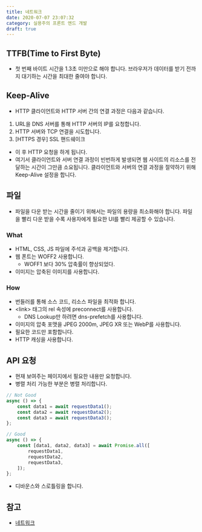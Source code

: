 ```yaml
---
title: 네트워크
date: 2020-07-07 23:07:32
category: 실용주의 프론트 엔드 개발
draft: true
---
```


## TTFB(Time to First Byte)

- 첫 번째 바이트 시간을 1.3초 미만으로 해야 합니다. 브라우저가 데이터를 받기 전까지 대기하는 시간을 최대한 줄여야 합니다.

## Keep-Alive

- HTTP 클라이언트와 HTTP 서버 간의 연결 과정은 다음과 같습니다.

1. URL을 DNS 서버를 통해 HTTP 서버의 IP를 요청합니다.
2. HTTP 서버와 TCP 연결을 시도합니다.
3. [HTTPS 경우] SSL 핸드쉐이크

- 이 후 HTTP 요청을 하게 됩니다.
- 여기서 클라이언트와 서버 연결 과정이 빈번하게 발생되면 웹 사이트의 리소스를 전달하는 시간이 그만큼 소요됩니다. 클라이언트와 서버의 연결 과정을 절약하기 위해 Keep-Alive 설정을 합니다.

## 파일

- 파일을 다운 받는 시간을 줄이기 위해서는 파일의 용량을 최소화해야 합니다. 파일을 빨리 다운 받을 수록 사용자에게 필요한 UI를 빨리 제공할 수 있습니다.

### What

- HTML, CSS, JS 파일에 주석과 공백을 제거합니다.
- 웹 폰트는 WOFF2 사용합니다.
  - WOFF1 보다 30% 압축률이 향상되었다.
- 이미지는 압축된 이미지를 사용합니다.

### How

- 번들러를 통해 소스 코드, 리소스 파일을 최적화 합니다.
- \<link> 태그의 rel 속성에 preconnect를 사용합니다.
  - DNS Lookup만 하려면 dns-prefetch를 사용합니다.
- 이미지의 압축 포맷을 JPEG 2000m, JPEG XR 또는 WebP를 사용합니다.
- 필요한 코드만 포함합니다.
- HTTP 캐싱을 사용합니다.

## API 요청

- 현재 보여주는 페이지에서 필요한 내용만 요청합니다.
- 병렬 처리 가능한 부분은 병렬 처리합니다.

```javascript
// Not Good
async () => {
	const data1 = await requestData1();
	const data2 = await requestData2();
	const data3 = await requestData3();
};

// Good
async () => {
	const [data1, data2, data3] = await Promise.all([
		requestData1,
		requestData2,
		requestData3,
	]);
};
```

- 디바운스와 스로틀링을 합니다.

## 참고

- [네트워크](https://peter-cho.gitbook.io/book/13/network)
